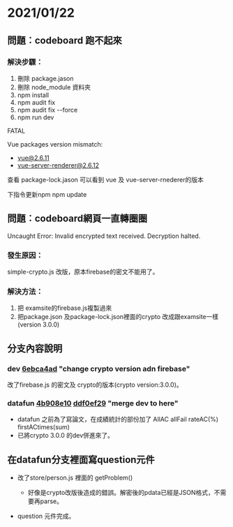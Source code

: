 # 2021/01/22

## 問題︰codeboard 跑不起來
### 解決步驟：

1. 刪除 package.jason
2. 刪除 node_module 資料夾
3. npm install
4. npm audit fix
5. npm audit fix --force
6. npm run dev


 FATAL 

Vue packages version mismatch:

- vue@2.6.11
- vue-server-renderer@2.6.12

查看 package-lock.jason 可以看到 vue 及 vue-server-rnederer的版本

下指令更新npm
npm update

## 問題︰codeboard網頁一直轉圈圈

Uncaught Error: Invalid encrypted text received. Decryption halted.

### 發生原因：

simple-crypto.js 改版，原本firebase的密文不能用了。

### 解決方法：

1. 把 examsite的firebase.js複製過來
2. 把package.json 及package-lock.json裡面的crypto 改成跟examsite一樣(version 3.0.0)

## 分支內容說明

### dev  [6ebca4ad](https://gitlab.com/Jia-Yin/codeboard/-/commit/6ebca4ad02561a8dbcab8860cee169fa9a4b108e) "change crypto version adn firebase"

改了firebase.js 的密文及 crypto的版本(crypto version:3.0.0)。

### datafun [4b908e10](https://gitlab.com/Jia-Yin/codeboard/-/commit/4b908e103cb58701cfd78ce289661d18c6c80c1a) [ddf0ef29](https://gitlab.com/Jia-Yin/codeboard/-/commit/ddf0ef29291a4c5ff47b7cecb49246e24675b3aa) "merge dev to here"

* datafun 之前為了寫論文，在成績統計的部份加了  AllAC	allFail	rateAC(%)	firstACtimes(sum)
* 已將crypto 3.0.0  的dev併進來了。

## 在datafun分支裡面寫question元件

* 改了store/person.js 裡面的 getProblem()

  * 好像是crypto改版後造成的錯誤。解密後的pdata已經是JSON格式，不需要再parse。

* question 元件完成。

  

  



 









